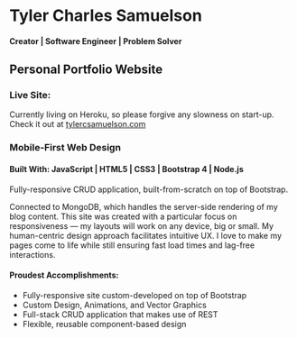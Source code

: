 # Tyler Charles Samuelson

#### Creator | Software Engineer | Problem Solver

## Personal Portfolio Website

### Live Site:

Currently living on Heroku, so please forgive any slowness on start-up.
<br >
Check it out at [tylercsamuelson.com](http://www.tylercsamuelson.com/)

### Mobile-First Web Design

#### **Built With:** JavaScript | HTML5 | CSS3 | Bootstrap 4 | Node.js

Fully-responsive CRUD application, built-from-scratch on top of Bootstrap.

Connected to MongoDB, which handles the server-side rendering of my blog content. This site was created with a particular focus on responsiveness — my layouts will work on any device, big or small. My human-centric design approach facilitates intuitive UX. I love to make my pages come to life while still ensuring fast load times and lag-free interactions.

#### Proudest Accomplishments:

- Fully-responsive site custom-developed on top of Bootstrap
- Custom Design, Animations, and Vector Graphics
- Full-stack CRUD application that makes use of REST
- Flexible, reusable component-based design
